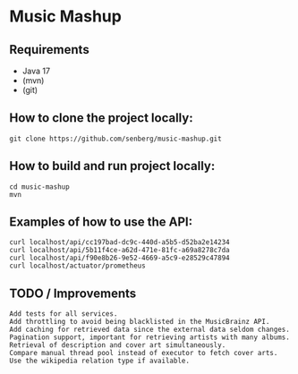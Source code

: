 # Music Mashup

## Requirements

- Java 17
- (mvn)
- (git)

## How to clone the project locally:

    git clone https://github.com/senberg/music-mashup.git

## How to build and run project locally:
    
    cd music-mashup
    mvn

## Examples of how to use the API:

    curl localhost/api/cc197bad-dc9c-440d-a5b5-d52ba2e14234
    curl localhost/api/5b11f4ce-a62d-471e-81fc-a69a8278c7da
    curl localhost/api/f90e8b26-9e52-4669-a5c9-e28529c47894
    curl localhost/actuator/prometheus

## TODO / Improvements

    Add tests for all services.
    Add throttling to avoid being blacklisted in the MusicBrainz API.
    Add caching for retrieved data since the external data seldom changes.
    Pagination support, important for retrieving artists with many albums.
    Retrieval of description and cover art simultaneously.
    Compare manual thread pool instead of executor to fetch cover arts.
    Use the wikipedia relation type if available.